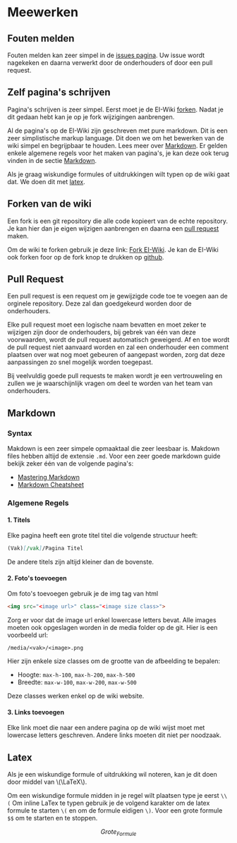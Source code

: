 # Meewerken

## Fouten melden
Fouten melden kan zeer simpel in de [issues pagina](https://github.com/WatcherWhale/EI-Wiki/issues).
Uw issue wordt nagekeken en daarna verwerkt door de onderhouders of door een pull request.

## Zelf pagina's schrijven
Pagina's schrijven is zeer simpel. Eerst moet je de EI-Wiki [forken](#forken-van-de-wiki). Nadat je dit gedaan hebt kan je op je fork wijzigingen aanbrengen.

Al de pagina's op de EI-Wiki zijn geschreven met pure markdown. Dit is een zeer simplistische markup language. Dit doen we om het bewerken van de wiki simpel en begrijpbaar te houden. Lees meer over [Markdown](#markdown). Er gelden enkele algemene regels voor het maken van pagina's, je kan deze ook terug vinden in de sectie [Markdown](#markdown).

Als je graag wiskundige formules of uitdrukkingen wilt typen op de wiki gaat dat. We doen dit met [latex](#latex).

## Forken van de wiki
Een fork is een git repository die alle code kopieert van de echte repository. Je kan hier dan je eigen wijzigen aanbrengen en daarna een [pull request](#pull-request) maken.

Om de wiki te forken gebruik je deze link: [Fork EI-Wiki](https://github.com/WatcherWhale/EI-Wiki/fork). Je kan de EI-Wiki ook forken foor op de fork knop te drukken op [github](https://github.com/WatcherWhale/EI-Wiki/).

## Pull Request
Een pull request is een request om je gewijzigde code toe te voegen aan de orginele repository. Deze zal dan goedgekeurd worden door de onderhouders.

Elke pull request moet een logische naam bevatten en moet zeker te wijzigen zijn door de onderhouders, bij gebrek van één van deze voorwaarden, wordt de pull request automatisch geweigerd.
Af en toe wordt de pull request niet aanvaard worden en zal een onderhouder een comment plaatsen over wat nog moet gebeuren of aangepast worden, zorg dat deze aanpassingen zo snel mogelijk worden toegepast.

Bij veelvuldig goede pull requests te maken wordt je een vertrouweling en zullen we je waarschijnlijk vragen om deel te worden van het team van onderhouders.

## Markdown
### Syntax
Makdown is een zeer simpele opmaaktaal die zeer leesbaar is. Makdown files hebben altijd de extensie `.md`. Voor een zeer goede markdown guide bekijk zeker één van de volgende pagina's:
* [Mastering Markdown](https://guides.github.com/features/mastering-markdown/)
* [Markdown Cheatsheet](https://github.com/adam-p/markdown-here/wiki/Markdown-Cheatsheet)

### Algemene Regels
#### 1. Titels
Elke pagina heeft een grote titel titel die volgende structuur heeft:
```md
(Vak)[/vak]/Pagina Titel
```

De andere titels zijn altijd kleiner dan de bovenste.

#### 2. Foto's toevoegen
Om foto's toevoegen gebruik je de img tag van html
```html
<img src="<image url>" class="<image size class>">
```
Zorg er voor dat de image url enkel lowercase letters bevat. Alle images moeten ook opgeslagen worden in de media folder op de git.
Hier is een voorbeeld url:
```
/media/<vak>/<image>.png
```

Hier zijn enkele size classes om de grootte van de afbeelding te bepalen:
* Hoogte: `max-h-100`, `max-h-200`, `max-h-500`
* Breedte: `max-w-100`, `max-w-200`, `max-w-500`

Deze classes werken enkel op de wiki website.

#### 3. Links toevoegen
Elke link moet die naar een andere pagina op de wiki wijst moet met lowercase letters geschreven. Andere links moeten dit niet per noodzaak.

## Latex
Als je een wiskundige formule of uitdrukking wil noteren, kan je dit doen door middel van \\(\LaTeX\\). 

Om een wiskundige formule midden in je regel wilt plaatsen type je eerst `\\(`
Om inline LaTex te typen gebruik je de volgend karakter om de latex formule te starten `\(` en om de formule eidigen `\)`. Voor een grote formule `$$` om te starten en te stoppen.

$$Grote_{Formule}$$
